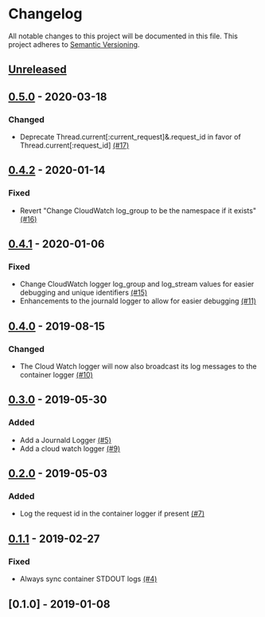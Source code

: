 # Changelog

All notable changes to this project will be documented in this file.
This project adheres to [Semantic Versioning](http://semver.org/).

## [Unreleased]

## [0.5.0] - 2020-03-18
### Changed
- Deprecate Thread.current[:current_request]&.request_id in favor of Thread.current[:request_id] [(#17)](https://github.com/ManageIQ/manageiq-loggers/pull/17)

## [0.4.2] - 2020-01-14
### Fixed
- Revert "Change CloudWatch log_group to be the namespace if it exists" [(#16)](https://github.com/ManageIQ/manageiq-loggers/pull/16)

## [0.4.1] - 2020-01-06
### Fixed
- Change CloudWatch logger log_group and log_stream values for easier debugging and unique identifiers [(#15)](https://github.com/ManageIQ/manageiq-loggers/pull/15)
- Enhancements to the journald logger to allow for easier debugging [(#11)](https://github.com/ManageIQ/manageiq-loggers/pull/11)

## [0.4.0] - 2019-08-15
### Changed
- The Cloud Watch logger will now also broadcast its log messages to the container logger [(#10)](https://github.com/ManageIQ/manageiq-loggers/pull/10)

## [0.3.0] - 2019-05-30
### Added
- Add a Journald Logger [(#5)](https://github.com/ManageIQ/manageiq-loggers/pull/5)
- Add a cloud watch logger [(#9)](https://github.com/ManageIQ/manageiq-loggers/pull/9)

## [0.2.0] - 2019-05-03
### Added
- Log the request id in the container logger if present [(#7)](https://github.com/ManageIQ/manageiq-loggers/pull/7)

## [0.1.1] - 2019-02-27
### Fixed
- Always sync container STDOUT logs [(#4)](https://github.com/ManageIQ/manageiq-loggers/pull/4)

## [0.1.0] - 2019-01-08

[Unreleased]: https://github.com/ManageIQ/manageiq-loggers/compare/v0.5.0...master
[0.5.0]: https://github.com/ManageIQ/manageiq-loggers/compare/v0.4.2...v0.5.0
[0.4.2]: https://github.com/ManageIQ/manageiq-loggers/compare/v0.4.1...v0.4.2
[0.4.1]: https://github.com/ManageIQ/manageiq-loggers/compare/v0.4.0...v0.4.1
[0.4.0]: https://github.com/ManageIQ/manageiq-loggers/compare/v0.3.0...v0.4.0
[0.3.0]: https://github.com/ManageIQ/manageiq-loggers/compare/v0.2.0...v0.3.0
[0.2.0]: https://github.com/ManageIQ/manageiq-loggers/compare/v0.1.1...v0.2.0
[0.1.1]: https://github.com/ManageIQ/manageiq-loggers/compare/v0.1.0...v0.1.1
